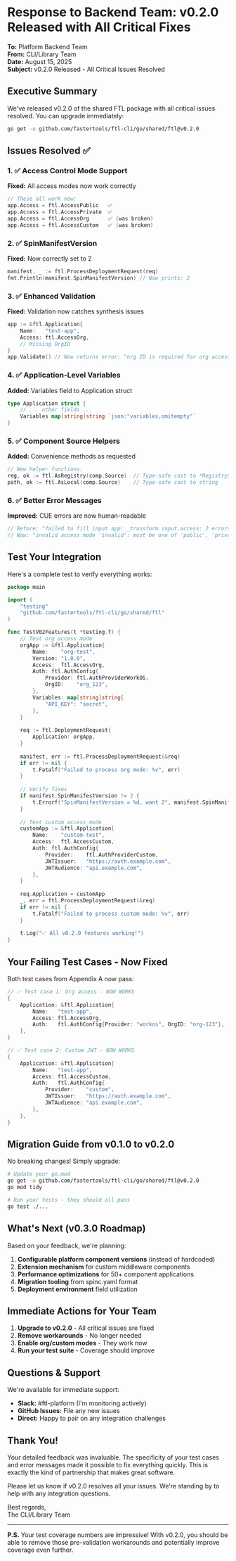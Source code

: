 # Response to Backend Team: v0.2.0 Released with All Critical Fixes

**To:** Platform Backend Team  
**From:** CLI/Library Team  
**Date:** August 15, 2025  
**Subject:** v0.2.0 Released - All Critical Issues Resolved

## Executive Summary

We've released v0.2.0 of the shared FTL package with all critical issues resolved. You can upgrade immediately:

```bash
go get -u github.com/fastertools/ftl-cli/go/shared/ftl@v0.2.0
```

## Issues Resolved ✅

### 1. ✅ Access Control Mode Support
**Fixed:** All access modes now work correctly
```go
// These all work now:
app.Access = ftl.AccessPublic   ✅
app.Access = ftl.AccessPrivate  ✅  
app.Access = ftl.AccessOrg      ✅ (was broken)
app.Access = ftl.AccessCustom   ✅ (was broken)
```

### 2. ✅ SpinManifestVersion 
**Fixed:** Now correctly set to 2
```go
manifest, _ := ftl.ProcessDeploymentRequest(req)
fmt.Println(manifest.SpinManifestVersion) // Now prints: 2
```

### 3. ✅ Enhanced Validation
**Fixed:** Validation now catches synthesis issues
```go
app := &ftl.Application{
    Name:   "test-app",
    Access: ftl.AccessOrg,
    // Missing OrgID
}
app.Validate() // Now returns error: "org ID is required for org access mode"
```

### 4. ✅ Application-Level Variables
**Added:** Variables field to Application struct
```go
type Application struct {
    // ... other fields ...
    Variables map[string]string `json:"variables,omitempty"`
}
```

### 5. ✅ Component Source Helpers
**Added:** Convenience methods as requested
```go
// New helper functions:
reg, ok := ftl.AsRegistry(comp.Source)  // Type-safe cast to *RegistrySource
path, ok := ftl.AsLocal(comp.Source)    // Type-safe cast to string
```

### 6. ✅ Better Error Messages
**Improved:** CUE errors are now human-readable
```go
// Before: "failed to fill input app: _transform.input.access: 2 errors in empty disjunction"
// Now: "invalid access mode 'invalid': must be one of 'public', 'private', 'org', or 'custom'"
```

## Test Your Integration

Here's a complete test to verify everything works:

```go
package main

import (
    "testing"
    "github.com/fastertools/ftl-cli/go/shared/ftl"
)

func TestV02Features(t *testing.T) {
    // Test org access mode
    orgApp := &ftl.Application{
        Name:    "org-test",
        Version: "1.0.0",
        Access:  ftl.AccessOrg,
        Auth: ftl.AuthConfig{
            Provider: ftl.AuthProviderWorkOS,
            OrgID:    "org_123",
        },
        Variables: map[string]string{
            "API_KEY": "secret",
        },
    }
    
    req := ftl.DeploymentRequest{
        Application: orgApp,
    }
    
    manifest, err := ftl.ProcessDeploymentRequest(&req)
    if err != nil {
        t.Fatalf("Failed to process org mode: %v", err)
    }
    
    // Verify fixes
    if manifest.SpinManifestVersion != 2 {
        t.Errorf("SpinManifestVersion = %d, want 2", manifest.SpinManifestVersion)
    }
    
    // Test custom access mode
    customApp := &ftl.Application{
        Name:    "custom-test",
        Access:  ftl.AccessCustom,
        Auth: ftl.AuthConfig{
            Provider:    ftl.AuthProviderCustom,
            JWTIssuer:   "https://auth.example.com",
            JWTAudience: "api.example.com",
        },
    }
    
    req.Application = customApp
    _, err = ftl.ProcessDeploymentRequest(&req)
    if err != nil {
        t.Fatalf("Failed to process custom mode: %v", err)
    }
    
    t.Log("✅ All v0.2.0 features working!")
}
```

## Your Failing Test Cases - Now Fixed

Both test cases from Appendix A now pass:

```go
// ✅ Test case 1: Org access - NOW WORKS
{
    Application: &ftl.Application{
        Name:   "test-app",
        Access: ftl.AccessOrg,
        Auth:   ftl.AuthConfig{Provider: "workos", OrgID: "org-123"},
    },
}

// ✅ Test case 2: Custom JWT - NOW WORKS  
{
    Application: &ftl.Application{
        Name:   "test-app",
        Access: ftl.AccessCustom,
        Auth:   ftl.AuthConfig{
            Provider:    "custom",
            JWTIssuer:   "https://auth.example.com",
            JWTAudience: "api.example.com",
        },
    },
}
```

## Migration Guide from v0.1.0 to v0.2.0

No breaking changes! Simply upgrade:

```bash
# Update your go.mod
go get -u github.com/fastertools/ftl-cli/go/shared/ftl@v0.2.0
go mod tidy

# Run your tests - they should all pass
go test ./...
```

## What's Next (v0.3.0 Roadmap)

Based on your feedback, we're planning:

1. **Configurable platform component versions** (instead of hardcoded)
2. **Extension mechanism** for custom middleware components  
3. **Performance optimizations** for 50+ component applications
4. **Migration tooling** from spinc.yaml format
5. **Deployment environment** field utilization

## Immediate Actions for Your Team

1. **Upgrade to v0.2.0** - All critical issues are fixed
2. **Remove workarounds** - No longer needed
3. **Enable org/custom modes** - They work now
4. **Run your test suite** - Coverage should improve

## Questions & Support

We're available for immediate support:
- **Slack:** #ftl-platform (I'm monitoring actively)
- **GitHub Issues:** File any new issues
- **Direct:** Happy to pair on any integration challenges

## Thank You!

Your detailed feedback was invaluable. The specificity of your test cases and error messages made it possible to fix everything quickly. This is exactly the kind of partnership that makes great software.

Please let us know if v0.2.0 resolves all your issues. We're standing by to help with any integration questions.

Best regards,  
The CLI/Library Team

---

**P.S.** Your test coverage numbers are impressive! With v0.2.0, you should be able to remove those pre-validation workarounds and potentially improve coverage even further.